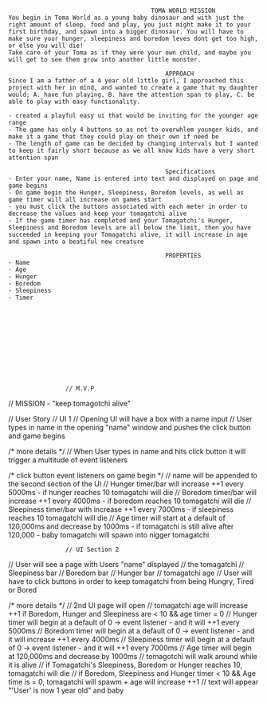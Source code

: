 

                                            TOMA WORLD MISSION
    You begin in Toma World as a young baby dinosaur and with just the right amount of sleep, food and play, you just might make it to your first birthday, and spawn into a bigger dinosaur. You will have to make sure your hunger, sleepiness and boredom leves dont get too high, or else you will die!
    Take care of your Toma as if they were your own child, and maybe you will get to see them grow into another little monster.

                                                APPROACH
    Since I am a father of a 4 year old little girl, I approached this project with her in mind, and wanted to create a game that my daughter would; A. have fun playing, B. have the attention span to play, C. be able to play with easy functionality.

    - created a playful easy ui that would be inviting for the younger age range
    - The game has only 4 buttons so as not to overwhlem younger kids, and make it a game that they could play on their own if need be
    - The length of game can be decided by changing intervals but I wanted to keep it fairly short because as we all know kids have a very short attention span

                                                Specifications
    - Enter your name, Name is entered into text and displayed on page and game begins
    - On game begin the Hunger, Sleepiness, Boredom levels, as well as game timer will all increase on games start
    - you must click the buttons associated with each meter in order to decrease the values and keep your tomagatchi alive
    - If the game timer has completed and your Tomagatchi's Hunger, Sleepiness and Boredom levels are all below the limit, then you have succeeded in keeping your Tomagatchi alive, it will increase in age and spawn into a beatiful new creature

                                                PROPERTIES
    - Name 
    - Age
    - Hunger
    - Boredom
    - Sleepiness
    - Timer





                         
                    
                    
                    
                    
                    
                    
                    // M.V.P

// MISSION - "keep tomagotchi alive"

// User Story
                    // UI 1
// Opening UI will have a box with a name input 
// User types in name in the opening "name" window and pushes the click button and game begins


/* more details */ 
// When User types in name and hits click button it will trigger a multitude of event listeners


/* click button event listeners on game begin */
// name will be appended to the second section of the UI
// Hunger timer/bar will increase ++1 every 5000ms - if hunger reaches 10 tomagatchi will die
// Boredom timer/bar will increase ++1 every 4000ms - if boredom reaches 10 tomagatchi will die
// Sleepiness timer/bar with increase ++1 every 7000ms - if sleepiness reaches 10 tomagatchi will die
// Age timer will start at a default of 120,000ms and decrease by 1000ms - if tomagatchi is still alive after 120,000 - baby tomagatchi will spawn into nigger tomagatchi

                    // UI Section 2
// User will see a page with Users "name" displayed
// the tomagatchi
// Sleepiness bar 
// Boredom bar
// Hunger bar
// tomagatchi age
// User will have to click buttons in order to keep tomagatchi from being Hungry, Tired or Bored

/* more details */
// 2nd UI page will open 
// tomagatchi age will increase ++1 if Boredom, Hunger and Sleepiness are < 10 && age timer = 0
// Hunger timer will begin at a default of 0 -> event listener - and it will ++1 every 5000ms
// Boredom timer will begin at a default of 0 -> event listener - and it will increase ++1 every 4000ms
// Sleepiness timer will begin at a default of 0 -> event listener - and it will ++1 every 7000ms
// Age timer will begin at 120,000ms and decrease by 1000ms
// tomagotchi will walk around while it is alive
// if Tomagatchi's Sleepiness, Boredom or Hunger reaches 10, tomagatchi will die
// if Boredom, Sleepiness and Hunger timer < 10 && Age time is = 0, tomagatchi will spawm + age will increase ++1
// text will appear "'User' is now 1 year old" and baby 
